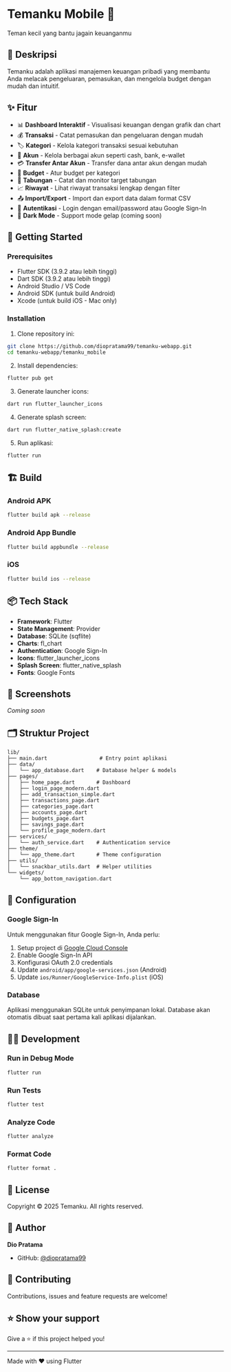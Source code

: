 # Temanku Mobile 📱

Teman kecil yang bantu jagain keuanganmu

## 📖 Deskripsi

Temanku adalah aplikasi manajemen keuangan pribadi yang membantu Anda melacak pengeluaran, pemasukan, dan mengelola budget dengan mudah dan intuitif.

## ✨ Fitur

- 📊 **Dashboard Interaktif** - Visualisasi keuangan dengan grafik dan chart
- 💰 **Transaksi** - Catat pemasukan dan pengeluaran dengan mudah
- 🏷️ **Kategori** - Kelola kategori transaksi sesuai kebutuhan
- 🏦 **Akun** - Kelola berbagai akun seperti cash, bank, e-wallet
- 💳 **Transfer Antar Akun** - Transfer dana antar akun dengan mudah
- 🎯 **Budget** - Atur budget per kategori
- 💎 **Tabungan** - Catat dan monitor target tabungan
- 📈 **Riwayat** - Lihat riwayat transaksi lengkap dengan filter
- 📤 **Import/Export** - Import dan export data dalam format CSV
- 🔐 **Autentikasi** - Login dengan email/password atau Google Sign-In
- 🌙 **Dark Mode** - Support mode gelap (coming soon)

## 🚀 Getting Started

### Prerequisites

- Flutter SDK (3.9.2 atau lebih tinggi)
- Dart SDK (3.9.2 atau lebih tinggi)
- Android Studio / VS Code
- Android SDK (untuk build Android)
- Xcode (untuk build iOS - Mac only)

### Installation

1. Clone repository ini:
```bash
git clone https://github.com/diopratama99/temanku-webapp.git
cd temanku-webapp/temanku_mobile
```

2. Install dependencies:
```bash
flutter pub get
```

3. Generate launcher icons:
```bash
dart run flutter_launcher_icons
```

4. Generate splash screen:
```bash
dart run flutter_native_splash:create
```

5. Run aplikasi:
```bash
flutter run
```

## 🏗️ Build

### Android APK
```bash
flutter build apk --release
```

### Android App Bundle
```bash
flutter build appbundle --release
```

### iOS
```bash
flutter build ios --release
```

## 📦 Tech Stack

- **Framework**: Flutter
- **State Management**: Provider
- **Database**: SQLite (sqflite)
- **Charts**: fl_chart
- **Authentication**: Google Sign-In
- **Icons**: flutter_launcher_icons
- **Splash Screen**: flutter_native_splash
- **Fonts**: Google Fonts

## 📱 Screenshots

_Coming soon_

## 🗂️ Struktur Project

```
lib/
├── main.dart                 # Entry point aplikasi
├── data/
│   └── app_database.dart    # Database helper & models
├── pages/
│   ├── home_page.dart       # Dashboard
│   ├── login_page_modern.dart
│   ├── add_transaction_simple.dart
│   ├── transactions_page.dart
│   ├── categories_page.dart
│   ├── accounts_page.dart
│   ├── budgets_page.dart
│   ├── savings_page.dart
│   └── profile_page_modern.dart
├── services/
│   └── auth_service.dart    # Authentication service
├── theme/
│   └── app_theme.dart       # Theme configuration
├── utils/
│   └── snackbar_utils.dart  # Helper utilities
└── widgets/
    └── app_bottom_navigation.dart
```

## 🔧 Configuration

### Google Sign-In

Untuk menggunakan fitur Google Sign-In, Anda perlu:

1. Setup project di [Google Cloud Console](https://console.cloud.google.com/)
2. Enable Google Sign-In API
3. Konfigurasi OAuth 2.0 credentials
4. Update `android/app/google-services.json` (Android)
5. Update `ios/Runner/GoogleService-Info.plist` (iOS)

### Database

Aplikasi menggunakan SQLite untuk penyimpanan lokal. Database akan otomatis dibuat saat pertama kali aplikasi dijalankan.

## 👨‍💻 Development

### Run in Debug Mode
```bash
flutter run
```

### Run Tests
```bash
flutter test
```

### Analyze Code
```bash
flutter analyze
```

### Format Code
```bash
flutter format .
```

## 📝 License

Copyright © 2025 Temanku. All rights reserved.

## 👤 Author

**Dio Pratama**
- GitHub: [@diopratama99](https://github.com/diopratama99)

## 🤝 Contributing

Contributions, issues and feature requests are welcome!

## ⭐ Show your support

Give a ⭐️ if this project helped you!

---

Made with ❤️ using Flutter
